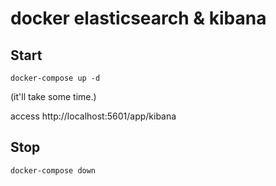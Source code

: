# docker elasticsearch & kibana

## Start

~~~
docker-compose up -d
~~~

(it'll take some time.)

access http://localhost:5601/app/kibana


## Stop

~~~
docker-compose down
~~~
